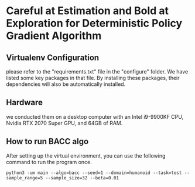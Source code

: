 # Careful at Estimation and Bold at Exploration for Deterministic Policy Gradient Algorithm

## Virtualenv Configuration
please refer to the "requirements.txt" file in the "configure" folder. We have listed some key packages in that file. By installing these packages, their dependencies will also be automatically installed.

## Hardware
we conducted them on a desktop computer with an Intel i9-9900KF CPU, Nvidia RTX 2070 Super GPU, and 64GB of RAM.

## How to run BACC algo
After setting up the virtual environment, you can use the following command to run the program once.
```shell
python3 -um main --algo=bacc --seed=1 --domain=humanoid --task=test --sample_range=5 --sample_size=32 --beta=0.01
```
